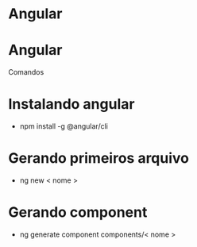 # Angular
# Angular

Comandos

# Instalando angular
- npm install -g @angular/cli

# Gerando primeiros arquivo
- ng new < nome >

# Gerando component
- ng generate component components/< nome >

